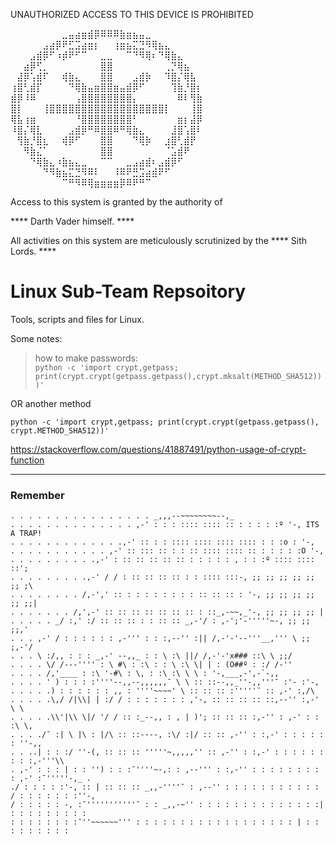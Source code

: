 
UNAUTHORIZED ACCESS TO THIS DEVICE IS PROHIBITED  
  

⠀⠀⠀⠀⠀⠀⠀⠀⣀⣤⣴⣶⣾⡿⠿⠿⠿⣷⣶⣦⣤⣀⠀⠀⠀⠀⠀⠀⠀⠀
⠀⠀⠀⠀⠀⣠⣴⡿⠟⣋⣩⣴⣶⡆⠀⠀⢰⣶⣦⣍⣙⠻⢿⣦⣄⠀⠀⠀⠀⠀
⠀⠀⠀⣠⣾⡿⠋⠰⡾⠟⠋⠉⠀⠀⣀⣀⠀⠀⠉⠙⠻⢿⠆⠙⢿⣷⣄⠀⠀⠀
⠀⠀⣴⡿⢋⡀⠀⠀⠀⠀⠀⠀⠀⠀⣿⣿⠀⠀⠀⠀⠀⠀⠀⠀⢀⡙⢿⣦⠀⠀
⠀⣼⡿⢡⣾⠏⠀⠀⢾⣷⣄⠀⠀⠀⣿⣿⠀⠀⠀⣠⣾⡷⠀⠀⠹⣿⡌⢿⣧⠀
⢰⣿⢃⣾⡏⠀⠀⠀⠀⠙⢿⣷⣤⣶⣿⣿⣶⣤⣾⡿⠋⠀⠀⠀⠀⢹⣷⡘⣿⡆
⣾⡿⠸⠿⠀⠀⠀⠀⠀⠀⢠⣿⣿⣿⣿⣿⣿⣿⣿⡄⠀⠀⠀⠀⠀⠀⠿⠇⢻⣷
⣿⡇⠀⠀⠀⢸⣿⣿⣿⣿⣿⣿⣿⣿⣿⣿⣿⣿⣿⣿⣿⣿⣿⣿⡇⠀⠀⠀⢸⣿
⢿⣧⢰⣶⠀⠀⠀⠀⠀⠀⠘⣿⣿⣿⣿⣿⣿⣿⣿⠃⠀⠀⠀⠀⠀⠀⣶⡆⣼⡿
⠸⣿⡌⢿⣇⠀⠀⠀⠀⣠⣾⡿⠛⠿⣿⣿⠿⠛⢿⣷⣄⠀⠀⠀⠀⣸⣿⢡⣿⠇
⠀⢻⣷⡘⣿⣆⠀⠀⢾⡿⠋⠀⠀⠀⣿⣿⠀⠀⠀⠙⢿⡷⠀⠀⣰⣿⢃⣾⡟⠀
⠀⠀⠻⣷⣌⠁⠀⠀⠀⠀⠀⠀⠀⠀⣿⣿⠀⠀⠀⠀⠀⠀⠀⠀⠈⣡⣾⠟⠀⠀
⠀⠀⠀⠙⢿⣷⣄⠰⣷⣦⣄⣀⠀⠀⠉⠉⠀⠀⣀⣠⣴⣾⠆⣠⣾⡿⠋⠀⠀⠀
⠀⠀⠀⠀⠀⠙⠻⣷⣦⣍⣙⠻⠿⠇⠀⠀⠸⠿⠟⣛⣩⣴⣾⠟⠋⠀⠀⠀⠀⠀
⠀⠀⠀⠀⠀⠀⠀⠀⠉⠛⠻⠿⢿⣶⣶⣶⣶⡿⠿⠟⠛⠉⠀⠀⠀⠀⠀⠀⠀⠀


Access to this system is granted by the authority of 

**** Darth Vader himself.  ****

All activities on this system are meticulously scrutinized by 
the
  **** Sith Lords.  ****

  

# Linux Sub-Team Repsoitory
Tools, scripts and files for Linux.  

Some notes:  
> how to make passwords:  
`python -c 'import crypt,getpass; print(crypt.crypt(getpass.getpass(),crypt.mksalt(METHOD_SHA512)))'`

OR another method

`python -c 'import crypt,getpass; print(crypt.crypt(getpass.getpass(), crypt.METHOD_SHA512))'`

https://stackoverflow.com/questions/41887491/python-usage-of-crypt-function  

___
### Remember
```
. . . . . . . . . . . . . . . . _,,,--~~~~~~~~--,_
. . . . . . . . . . . . . . ,-' : : : :::: :::: :: : : : : :º '-, ITS A TRAP!
. . . . . . . . . . . . .,-' :: : : :::: :::: :::: :::: : : :o : '-,
. . . . . . . . . . . ,-' :: ::: :: : : :: :::: :::: :: : : : : :O '-,
. . . . . . . . . .,-' : :: :: :: :: :: : : : : : , : : :º :::: :::: ::';
. . . . . . . . .,-' / / : :: :: :: :: : : :::: :::-, ;; ;; ;; ;; ;; ;; ;\
. . . . . . . . /,-',' :: : : : : : : : : :: :: :: : '-, ;; ;; ;; ;; ;; ;;|
. . . . . . . /,',-' :: :: :: :: :: :: :: : ::_,-~~,_'-, ;; ;; ;; ;; |
. . . . . _/ :,' :/ :: :: :: : : :: :: _,-'/ : ,-';'-'''''~-, ;; ;; ;;,'
. . . ,-' / : : : : : : ,-''' : : :,--'' :|| /,-'-'--'''__,''' \ ;; ;,-'/
. . . \ :/,, : : : _,-' --,,_ : : \ :\ ||/ /,-'-'x### ::\ \ ;;/
. . . . \/ /---'''' : \ #\ : :\ : : \ :\ \| | : (O##º : :/ /-''
. . . . /,'____ : :\ '-#\ : \, : :\ :\ \ \ : '-,___,-',-`-,,
. . . . ' ) : : : :''''--,,--,,,,,,¯ \ \ :: ::--,,_''-,,'''¯ :'- :'-,
. . . . .) : : : : : : ,, : ''''~~~~' \ :: :: :: :'''''¯ :: ,-' :,/\
. . . . .\,/ /|\\| | :/ / : : : : : : : ,'-, :: :: :: :: ::,--'' :,-' \ \
. . . . .\\'|\\ \|/ '/ / :: :_--,, : , | )'; :: :: :: :,-'' : ,-' : : :\ \,
. . . ./¯ :| \ |\ : |/\ :: ::----, :\/ :|/ :: :: ,-'' : :,-' : : : : : : ''-,,
. . ..| : : :/ ''-(, :: :: :: '''''~,,,,,'' :: ,-'' : :,-' : : : : : : : : :,-'''\\
. ,-' : : : | : : '') : : :¯''''~-,: : ,--''' : :,-'' : : : : : : : : : ,-' :¯'''''-,_ .
./ : : : : :'-, :: | :: :: :: _,,-''''¯ : ,--'' : : : : : : : : : : : / : : : : : : :''-,
/ : : : : : -, :¯'''''''''''¯ : : _,,-~'' : : : : : : : : : : : : : :| : : : : : : : : :
: : : : : : : :¯''~~~~~~''' : : : : : : : : : : : : : : : : : : | : : : : : : : : :
```
